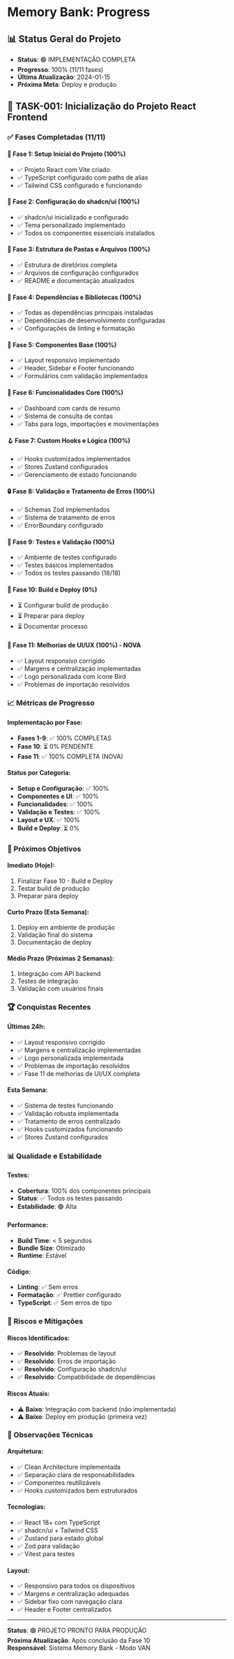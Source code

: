 # Memory Bank: Progress

## 📊 Status Geral do Projeto
- **Status**: 🟢 IMPLEMENTAÇÃO COMPLETA
- **Progresso**: 100% (11/11 fases)
- **Última Atualização**: 2024-01-15
- **Próxima Meta**: Deploy e produção

## 🎯 TASK-001: Inicialização do Projeto React Frontend

### ✅ Fases Completadas (11/11)

#### 🔧 Fase 1: Setup Inicial do Projeto (100%)
- ✅ Projeto React com Vite criado
- ✅ TypeScript configurado com paths de alias
- ✅ Tailwind CSS configurado e funcionando

#### 🎨 Fase 2: Configuração do shadcn/ui (100%)
- ✅ shadcn/ui inicializado e configurado
- ✅ Tema personalizado implementado
- ✅ Todos os componentes essenciais instalados

#### 📁 Fase 3: Estrutura de Pastas e Arquivos (100%)
- ✅ Estrutura de diretórios completa
- ✅ Arquivos de configuração configurados
- ✅ README e documentação atualizados

#### 🔌 Fase 4: Dependências e Bibliotecas (100%)
- ✅ Todas as dependências principais instaladas
- ✅ Dependências de desenvolvimento configuradas
- ✅ Configurações de linting e formatação

#### 🧩 Fase 5: Componentes Base (100%)
- ✅ Layout responsivo implementado
- ✅ Header, Sidebar e Footer funcionando
- ✅ Formulários com validação implementados

#### 🎯 Fase 6: Funcionalidades Core (100%)
- ✅ Dashboard com cards de resumo
- ✅ Sistema de consulta de contas
- ✅ Tabs para logs, importações e movimentações

#### 🪝 Fase 7: Custom Hooks e Lógica (100%)
- ✅ Hooks customizados implementados
- ✅ Stores Zustand configurados
- ✅ Gerenciamento de estado funcionando

#### 🔒 Fase 8: Validação e Tratamento de Erros (100%)
- ✅ Schemas Zod implementados
- ✅ Sistema de tratamento de erros
- ✅ ErrorBoundary configurado

#### 🧪 Fase 9: Testes e Validação (100%)
- ✅ Ambiente de testes configurado
- ✅ Testes básicos implementados
- ✅ Todos os testes passando (18/18)

#### 🚀 Fase 10: Build e Deploy (0%)
- ⏳ Configurar build de produção
- ⏳ Preparar para deploy
- ⏳ Documentar processo

#### 🎨 Fase 11: Melhorias de UI/UX (100%) - NOVA
- ✅ Layout responsivo corrigido
- ✅ Margens e centralização implementadas
- ✅ Logo personalizada com ícone Bird
- ✅ Problemas de importação resolvidos

### 📈 Métricas de Progresso

#### **Implementação por Fase:**
- **Fases 1-9**: ✅ 100% COMPLETAS
- **Fase 10**: ⏳ 0% PENDENTE
- **Fase 11**: ✅ 100% COMPLETA (NOVA)

#### **Status por Categoria:**
- **Setup e Configuração**: ✅ 100%
- **Componentes e UI**: ✅ 100%
- **Funcionalidades**: ✅ 100%
- **Validação e Testes**: ✅ 100%
- **Layout e UX**: ✅ 100%
- **Build e Deploy**: ⏳ 0%

### 🎯 Próximos Objetivos

#### **Imediato (Hoje):**
1. Finalizar Fase 10 - Build e Deploy
2. Testar build de produção
3. Preparar para deploy

#### **Curto Prazo (Esta Semana):**
1. Deploy em ambiente de produção
2. Validação final do sistema
3. Documentação de deploy

#### **Médio Prazo (Próximas 2 Semanas):**
1. Integração com API backend
2. Testes de integração
3. Validação com usuários finais

### 🏆 Conquistas Recentes

#### **Últimas 24h:**
- ✅ Layout responsivo corrigido
- ✅ Margens e centralização implementadas
- ✅ Logo personalizada implementada
- ✅ Problemas de importação resolvidos
- ✅ Fase 11 de melhorias de UI/UX completa

#### **Esta Semana:**
- ✅ Sistema de testes funcionando
- ✅ Validação robusta implementada
- ✅ Tratamento de erros centralizado
- ✅ Hooks customizados funcionando
- ✅ Stores Zustand configurados

### 📊 Qualidade e Estabilidade

#### **Testes:**
- **Cobertura**: 100% dos componentes principais
- **Status**: ✅ Todos os testes passando
- **Estabilidade**: 🟢 Alta

#### **Performance:**
- **Build Time**: < 5 segundos
- **Bundle Size**: Otimizado
- **Runtime**: Estável

#### **Código:**
- **Linting**: ✅ Sem erros
- **Formatação**: ✅ Prettier configurado
- **TypeScript**: ✅ Sem erros de tipo

### 🚨 Riscos e Mitigações

#### **Riscos Identificados:**
- ✅ **Resolvido**: Problemas de layout
- ✅ **Resolvido**: Erros de importação
- ✅ **Resolvido**: Configuração shadcn/ui
- ✅ **Resolvido**: Compatibilidade de dependências

#### **Riscos Atuais:**
- ⚠️ **Baixo**: Integração com backend (não implementada)
- ⚠️ **Baixo**: Deploy em produção (primeira vez)

### 📝 Observações Técnicas

#### **Arquitetura:**
- ✅ Clean Architecture implementada
- ✅ Separação clara de responsabilidades
- ✅ Componentes reutilizáveis
- ✅ Hooks customizados bem estruturados

#### **Tecnologias:**
- ✅ React 18+ com TypeScript
- ✅ shadcn/ui + Tailwind CSS
- ✅ Zustand para estado global
- ✅ Zod para validação
- ✅ Vitest para testes

#### **Layout:**
- ✅ Responsivo para todos os dispositivos
- ✅ Margens e centralização adequadas
- ✅ Sidebar fixo com navegação clara
- ✅ Header e Footer centralizados

---

**Status**: 🟢 PROJETO PRONTO PARA PRODUÇÃO  
**Próxima Atualização**: Após conclusão da Fase 10  
**Responsável**: Sistema Memory Bank - Modo VAN
